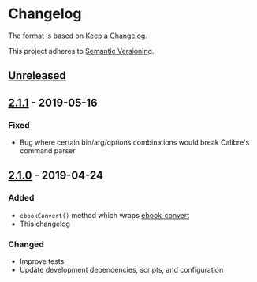 # Changelog

The format is based on [Keep a Changelog](https://keepachangelog.com/en/1.0.0).

This project adheres to [Semantic Versioning](https://semver.org).

## [Unreleased]

## [2.1.1] - 2019-05-16

### Fixed

- Bug where certain bin/arg/options combinations would break Calibre's command parser

## [2.1.0] - 2019-04-24

### Added

- `ebookConvert()` method which wraps [ebook-convert](https://manual.calibre-ebook.com/generated/en/ebook-convert.html)
- This changelog

### Changed

- Improve tests
- Update development dependencies, scripts, and configuration

[unreleased]: https://github.com/Xyfir/node-calibre/compare/2.1.1...HEAD
[2.1.1]: https://github.com/Xyfir/node-calibre/releases/tag/2.1.0...2.1.1
[2.1.0]: https://github.com/Xyfir/node-calibre/releases/tag/2.1.0
